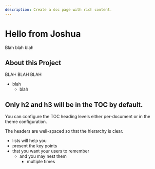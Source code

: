 ```yaml
---
description: Create a doc page with rich content.
---
```


# Hello from Joshua

Blah blah blah

## About this Project

BLAH BLAH BLAH
- blah  
    - blah

## Only h2 and h3 will be in the TOC by default.

You can configure the TOC heading levels either per-document or in the theme configuration.

The headers are well-spaced so that the hierarchy is clear.

- lists will help you
- present the key points
- that you want your users to remember
  - and you may nest them
    - multiple times